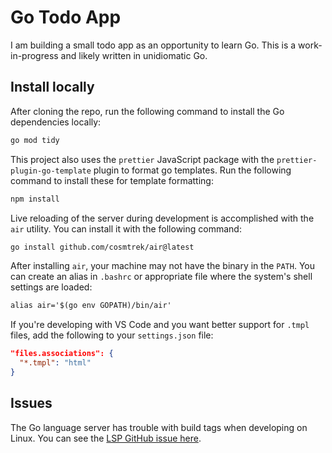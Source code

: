 # Go Todo App

I am building a small todo app as an opportunity to learn Go. This is a work-in-progress and likely written in unidiomatic Go.

## Install locally

After cloning the repo, run the following command to install the Go dependencies locally:

```sh
go mod tidy
```

This project also uses the `prettier` JavaScript package with the `prettier-plugin-go-template` plugin to format go templates. Run the following command to install these for template formatting:

```sh
npm install
```

Live reloading of the server during development is accomplished with the `air` utility. You can install it with the following command:

```sh
go install github.com/cosmtrek/air@latest
```

After installing `air`, your machine may not have the binary in the `PATH`. You can create an alias in `.bashrc` or appropriate file where the system's shell settings are loaded:

```txt
alias air='$(go env GOPATH)/bin/air'
```

If you're developing with VS Code and you want better support for `.tmpl` files, add the following to your `settings.json` file:

```json
"files.associations": {
  "*.tmpl": "html"
}
```

## Issues

The Go language server has trouble with build tags when developing on Linux. You can see the [LSP GitHub issue here](https://github.com/golang/go/issues/29202).
